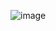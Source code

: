 ![image](https://github.com/pwkate/DRC-HAT-Risk-Area-Cutoff-Analysis/assets/130654227/a3a38e27-fee9-422d-8a00-8c3977be9226)
